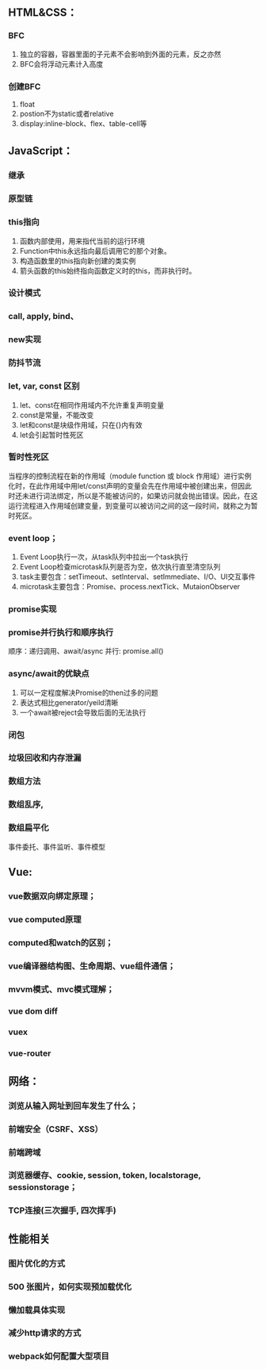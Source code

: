 ## HTML&CSS：
### BFC
1. 独立的容器，容器里面的子元素不会影响到外面的元素，反之亦然
2. BFC会将浮动元素计入高度
### 创建BFC
1. float
2. postion不为static或者relative
3. display:inline-block、flex、table-cell等
## JavaScript：
### 继承
### 原型链
### this指向
1. 函数内部使用，用来指代当前的运行环境
2. Function中this永远指向最后调用它的那个对象。
3. 构造函数里的this指向新创建的类实例
4. 箭头函数的this始终指向函数定义时的this，而非执行时。
### 设计模式
### call, apply, bind、
### new实现
### 防抖节流
### let, var, const 区别
1. let、const在相同作用域内不允许重复声明变量
2. const是常量，不能改变
3. let和const是块级作用域，只在{}内有效
4. let会引起暂时性死区
### 暂时性死区
当程序的控制流程在新的作用域（module function 或 block 作用域）进行实例化时，在此作用域中用let/const声明的变量会先在作用域中被创建出来，但因此时还未进行词法绑定，所以是不能被访问的，如果访问就会抛出错误。因此，在这运行流程进入作用域创建变量，到变量可以被访问之间的这一段时间，就称之为暂时死区。
### event loop；
1. Event Loop执行一次，从task队列中拉出一个task执行
2. Event Loop检查microtask队列是否为空，依次执行直至清空队列
3. task主要包含：setTimeout、setInterval、setImmediate、I/O、UI交互事件
4. microtask主要包含：Promise、process.nextTick、MutaionObserver
### promise实现
### promise并行执行和顺序执行
顺序：递归调用、await/async
并行: promise.all()
### async/await的优缺点
1. 可以一定程度解决Promise的then过多的问题
2. 表达式相比generator/yeild清晰
3. 一个await被reject会导致后面的无法执行
### 闭包
### 垃圾回收和内存泄漏
### 数组方法
### 数组乱序,
### 数组扁平化
事件委托、事件监听、事件模型
## Vue:
### vue数据双向绑定原理；
### vue computed原理
### computed和watch的区别；
### vue编译器结构图、生命周期、vue组件通信；
### mvvm模式、mvc模式理解；
### vue dom diff
### vuex
### vue-router
## 网络：
### 浏览从输入网址到回车发生了什么；
### 前端安全（CSRF、XSS）
### 前端跨域
### 浏览器缓存、cookie, session, token, localstorage, sessionstorage；
### TCP连接(三次握手, 四次挥手)
## 性能相关
### 图片优化的方式
### 500 张图片，如何实现预加载优化
### 懒加载具体实现
### 减少http请求的方式
### webpack如何配置大型项目

